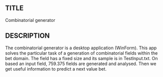 TITLE
-------------------
Combinatorial generator

DESCRIPTION
-------------------
The combinatorial generator is a desktop application (WinForm). This app solves the particular task of a generation of combinatorial fields within the bet domain. The field has a fixed size and its sample is in TestInput.txt. On based an input field, 759.375 fields are generated and analysed. Then we get useful information to predict a next value bet.